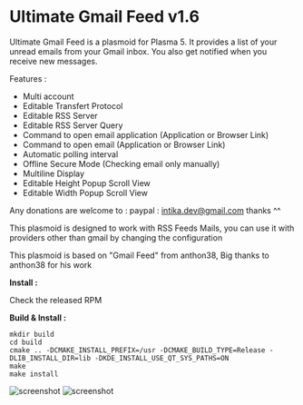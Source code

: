 Ultimate Gmail Feed v1.6
========================

Ultimate Gmail Feed is a plasmoid for Plasma 5. It provides a list of your unread emails from your Gmail inbox. You also get notified when you receive new messages.

Features :
- Multi account
- Editable Transfert Protocol 
- Editable RSS Server 
- Editable RSS Server Query
- Command to open email application (Application or Browser Link)
- Command to open email (Application or Browser Link)
- Automatic polling interval
- Offline Secure Mode (Checking email only manually)
- Multiline Display
- Editable Height Popup Scroll View
- Editable Width Popup Scroll View

Any donations are welcome to : paypal : intika.dev@gmail.com thanks ^^ 

This plasmoid is designed to work with RSS Feeds Mails, you can use it with providers other than gmail by changing the configuration

This plasmoid is based on "Gmail Feed" from anthon38, Big thanks to anthon38 for his work

**Install :**

Check the released RPM

**Build & Install :**

    mkdir build
    cd build
    cmake .. -DCMAKE_INSTALL_PREFIX=/usr -DCMAKE_BUILD_TYPE=Release -DLIB_INSTALL_DIR=lib -DKDE_INSTALL_USE_QT_SYS_PATHS=ON
    make
    make install

![screenshot](https://i.imgur.com/kqD5uxQ.png)
![screenshot](http://i.imgur.com/uH3LwNA.png)
